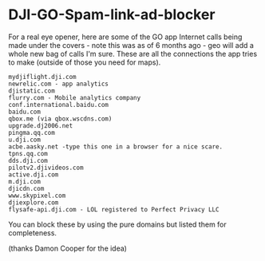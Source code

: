 # DJI-GO-Spam-link-ad-blocker
For a real eye opener, here are some of the GO app Internet calls being made under the covers - note this was as of 6 months ago - geo will add a whole new bag of calls I'm sure.
These are all the connections the app tries to make (outside of those you need for maps).
```
mydjiflight.dji.com
newrelic.com - app analytics
djistatic.com
flurry.com - Mobile analytics company
conf.international.baidu.com
baidu.com
qbox.me (via qbox.wscdns.com)
upgrade.dj2006.net
pingma.qq.com
u.dji.com
acbe.aasky.net -type this one in a browser for a nice scare.
tpns.qq.com
dds.dji.com
pilotv2.djivideos.com
active.dji.com
m.dji.com
djicdn.com
www.skypixel.com
djiexplore.com
flysafe-api.dji.com - LOL registered to Perfect Privacy LLC
````
You can block these by using the pure domains but listed them for completeness.

(thanks Damon Cooper for the idea)
